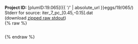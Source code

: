 **Project ID:** [plumID:19.065]({{ '/' | absolute_url }}eggs/19/065/)  
Stderr for source:  iter_7_pc_[0.45,-0.15].dat   
(download [zipped raw stdout](iter_7_pc_[0.45,-0.15].dat.plumed_master.stdout.txt.zip))  
{% raw %}
<pre>
</pre>
{% endraw %}
